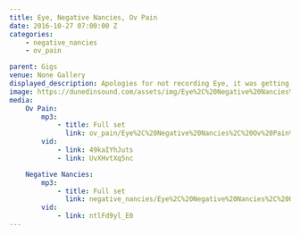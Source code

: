 ```yaml
---
title: Eye, Negative Nancies, Ov Pain
date: 2016-10-27 07:00:00 Z
categories:
    - negative_nancies
    - ov_pain

parent: Gigs
venue: None Gallery
displayed_description: Apologies for not recording Eye, it was getting a bit late and I had work the next day like a big lame loser. Next Time.
image: https://dunedinsound.com/assets/img/Eye%2C%20Negative%20Nancies%2C%20Ov%20Pain/cover.jpg
media:
    Ov Pain:
        mp3:
            - title: Full set
              link: ov_pain/Eye%2C%20Negative%20Nancies%2C%20Ov%20Pain%20-%20Ov%20Pain.mp3
        vid:
            - link: 49kaIYhJuts
            - link: UvXHvtXq5nc

    Negative Nancies:
        mp3:
            - title: Full set
              link: negative_nancies/Eye%2C%20Negative%20Nancies%2C%20Ov%20Pain%20-%20Negative%20Nancies.mp3
        vid:
            - link: ntlFd9yl_E0
---
```


